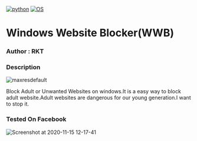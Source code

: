 
[![python](https://img.shields.io/badge/Program-Python-cyan.svg)](https://www.python.org/)
[![OS](https://img.shields.io/badge/Tested%20On-WindowsCmd-cyan.svg)](https://en.wikipedia.org/wiki/Cmd.exe)

# Windows Website Blocker(WWB)

### Author : RKT ###

### Description ###


![maxresdefault](https://user-images.githubusercontent.com/69615463/99218498-a3e90300-2800-11eb-818c-66ccefb30e6c.jpg)


Block Adult or Unwanted Websites on windows.It is a easy  way to block adult website.Adult websites are dangerous for our young generation.I want to stop it.


### Tested On Facebook ###

![Screenshot at 2020-11-15 12-17-41](https://user-images.githubusercontent.com/69615463/99219052-da734d80-2801-11eb-9cc2-fbab8ece513a.png)


